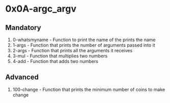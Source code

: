 # 0x0A-argc_argv

## Mandatory

1. 0-whatsmyname - Function to print the name of the prints the name
2. 1-args - Function that prints the number of arguments passed into it
3. 2-args - Function that prints all the arguments it receives
4. 3-mul - Function that multiplies two numbers
5. 4-add - Function that adds two numbers

## Advanced

1. 100-change - Function that prints the minimum number of coins to make change
